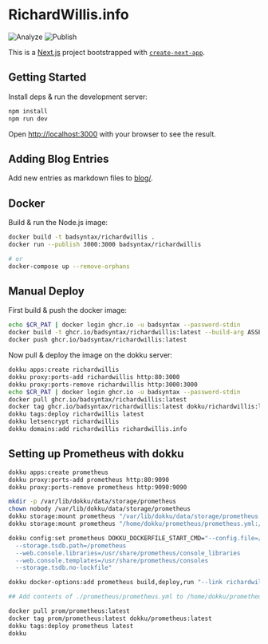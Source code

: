 # RichardWillis.info

![Analyze](https://github.com/badsyntax/richardwillis.info/workflows/Analyze/badge.svg)
![Publish](https://github.com/badsyntax/richardwillis.info/workflows/Publish/badge.svg)

This is a [Next.js](https://nextjs.org/) project bootstrapped with [`create-next-app`](https://github.com/vercel/next.js/tree/canary/packages/create-next-app).

## Getting Started

Install deps & run the development server:

```bash
npm install
npm run dev
```

Open [http://localhost:3000](http://localhost:3000) with your browser to see the result.

## Adding Blog Entries

Add new entries as markdown files to [blog/](./blog).

## Docker

Build & run the Node.js image:

```bash
docker build -t badsyntax/richardwillis .
docker run --publish 3000:3000 badsyntax/richardwillis

# or
docker-compose up --remove-orphans
```

## Manual Deploy

First build & push the docker image:

```bash
echo $CR_PAT | docker login ghcr.io -u badsyntax --password-stdin
docker build -t ghcr.io/badsyntax/richardwillis:latest --build-arg ASSET_PREFIX=/ .
docker push ghcr.io/badsyntax/richardwillis:latest
```

Now pull & deploy the image on the dokku server:

```bash
dokku apps:create richardwillis
dokku proxy:ports-add richardwillis http:80:3000
dokku proxy:ports-remove richardwillis http:3000:3000
echo $CR_PAT | docker login ghcr.io -u badsyntax --password-stdin
docker pull ghcr.io/badsyntax/richardwillis:latest
docker tag ghcr.io/badsyntax/richardwillis:latest dokku/richardwillis:latest
dokku tags:deploy richardwillis latest
dokku letsencrypt richardwillis
dokku domains:add richardwillis richardwillis.info
```

## Setting up Prometheus with dokku

```bash
dokku apps:create prometheus
dokku proxy:ports-add prometheus http:80:9090
dokku proxy:ports-remove prometheus http:9090:9090

mkdir -p /var/lib/dokku/data/storage/prometheus
chown nobody /var/lib/dokku/data/storage/prometheus
dokku storage:mount prometheus "/var/lib/dokku/data/storage/prometheus:/prometheus"
dokku storage:mount prometheus "/home/dokku/prometheus/prometheus.yml:/etc/prometheus/prometheus.yml"

dokku config:set prometheus DOKKU_DOCKERFILE_START_CMD="--config.file=/etc/prometheus/prometheus.yml
  --storage.tsdb.path=/prometheus
  --web.console.libraries=/usr/share/prometheus/console_libraries
  --web.console.templates=/usr/share/prometheus/consoles
  --storage.tsdb.no-lockfile"

dokku docker-options:add prometheus build,deploy,run "--link richardwillis.web.1:richardwillis"

## Add contents of ./prometheus/prometheus.yml to /home/dokku/prometheus/prometheus.yml

docker pull prom/prometheus:latest
docker tag prom/prometheus:latest dokku/prometheus:latest
dokku tags:deploy prometheus latest
dokku
```
